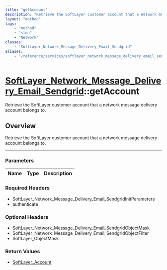 ```yaml
---
title: "getAccount"
description: "Retrieve the SoftLayer customer account that a network message delivery account belongs to."
layout: "method"
tags:
    - "method"
    - "sldn"
    - "Network"
classes:
    - "SoftLayer_Network_Message_Delivery_Email_Sendgrid"
aliases:
    - "/reference/services/softlayer_network_message_delivery_email_sendgrid/getAccount"
---
```

# [SoftLayer_Network_Message_Delivery_Email_Sendgrid](/reference/services/SoftLayer_Network_Message_Delivery_Email_Sendgrid)::getAccount


Retrieve the SoftLayer customer account that a network message delivery account belongs to.


## Overview 
Retrieve the SoftLayer customer account that a network message delivery account belongs to.

-----

### Parameters 
|Name | Type | Description |
| --- | --- | --- |


### Required Headers
* SoftLayer_Network_Message_Delivery_Email_SendgridInitParameters
* authenticate


### Optional Headers
* SoftLayer_Network_Message_Delivery_Email_SendgridObjectMask
* SoftLayer_Network_Message_Delivery_Email_SendgridObjectFilter
* SoftLayer_ObjectMask

### Return Values
* <a href='/reference/datatypes/SoftLayer_Account'>SoftLayer_Account </a>




